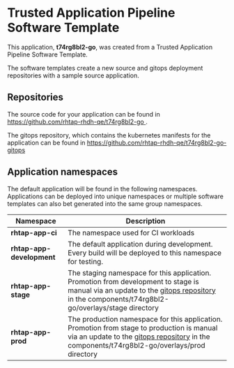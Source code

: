 # Trusted Application Pipeline Software Template

This application, **t74rg8bl2-go**, was created from a Trusted Application Pipeline Software Template.

The software templates create a new source and gitops deployment repositories with a sample source application. 

## Repositories

The source code for your application can be found in [https://github.com/rhtap-rhdh-qe/t74rg8bl2-go ](https://github.com/rhtap-rhdh-qe/t74rg8bl2-go ).
 
The gitops repository, which contains the kubernetes manifests for the application can be found in 
[https://github.com/rhtap-rhdh-qe/t74rg8bl2-go-gitops ](https://github.com/rhtap-rhdh-qe/t74rg8bl2-go-gitops ) 

## Application namespaces 

The default application will be found in the following namespaces. Applications can be deployed into unique namespaces or multiple software templates can also bet generated into the same group namespaces.  

|  Namespace   |  Description   |  
| -------- | -------- |
| **rhtap-app-ci** | The namespace used for CI workloads |
| **rhtap-app-development** | The default application during development. Every build will be deployed to this namespace for testing. |
| **rhtap-app-stage** | The staging namespace for this application. Promotion from development to stage is manual via an update to the [gitops repository](https://github.com/rhtap-rhdh-qe/t74rg8bl2-go-gitops ) in the components/t74rg8bl2-go/overlays/stage directory |
| **rhtap-app-prod** | The production namespace for this application. Promotion from stage to production is manual via an update to the [gitops repository](https://github.com/rhtap-rhdh-qe/t74rg8bl2-go-gitops ) in the components/t74rg8bl2-go/overlays/prod directory |